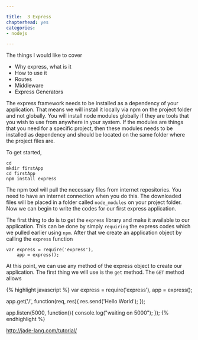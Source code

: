```yaml
---

title:  3 Express
chapterhead: yes
categories:
- nodejs

---
```


The things I would like to cover

- Why express, what is it
- How to use it
- Routes
- Middleware
- Express Generators




The express framework needs to be installed as a dependency of your application. That means we will install it locally via npm on the project folder and not globally. You will install node modules globally if they are tools that you wish to use from anywhere in your system. If the modules are things that you need for a specific project, then these modules needs to be installed as dependency and should be located on the same folder where the project files are.

To get started,

~~~
cd
mkdir firstApp
cd firstApp
npm install express
~~~

The npm tool will pull the necessary files from internet repositories. You need to have an internet connection when you do this. The downloaded files will be placed in a folder called `node_modules` on your project folder. Now we can begin to write the  codes for our first express application.

The first thing to do is to get the `express` library and make it available to our application. This can be done by simply `requiring`  the express codes  which we pulled earlier using `npm`. After that we create an application object by calling the `express` function

~~~
var express = require('express'),
    app = express();
~~~

At this point, we can use any method of the express object to create our application. The first thing we will use is the `get` method. The `GET` method allows


{% highlight javascript %}
var express = require('express'),
    app = express();

app.get('/', function(req, res){
  res.send('Hello World');
});

app.listen(5000, function(){
  console.log("waiting on 5000");
});
{% endhighlight %}




http://jade-lang.com/tutorial/
